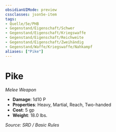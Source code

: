 ```yaml
---
obsidianUIMode: preview
cssclasses: json5e-item
tags:
- Quelle/5e/PHB
- Gegenstand/Eigenschaft/Schwer
- Gegenstand/Eigenschaft/Kriegswaffe
- Gegenstand/Eigenschaft/Reichweite
- Gegenstand/Eigenschaft/Zweihändig
- Gegenstand/Waffe/Kriegswaffe/Nahkampf
aliases: ["Pike"]
---
```

# Pike
*Melee Weapon*  

- **Damage**: 1d10 P
- **Properties**: Heavy, Martial, Reach, Two-handed
- **Cost**: 5 gp
- **Weight**: 18.0 lbs.

*Source: SRD / Basic Rules*